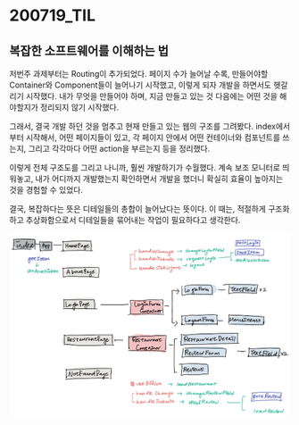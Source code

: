 200719_TIL
===

복잡한 소프트웨어를 이해하는 법
---

저번주 과제부터는 Routing이 추가되었다. 페이지 수가 늘어날 수록, 만들어야할 Container와 Component들이 늘어나기 시작했고, 이렇게 되자 개발을 하면서도 헷갈리기 시작했다. 내가 무엇을 만들어야 하며, 지금 만들고 있는 것 다음에는 어떤 것을 해야할지가 정리되지 않기 시작했다. 

그래서, 결국 개발 하던 것을 멈추고 현재 만들고 있는 웹의 구조를 그려봤다. index에서부터 시작해서, 어떤 페이지들이 있고, 각 페이지 안에서 어떤 컨테이너와 컴포넌트를 쓰는지, 그리고 각각마다 어떤 action을 부르는지 등을 정리했다. 

이렇게 전체 구조도를 그리고 나니까, 훨씬 개발하기가 수월했다. 계속 보조 모니터로 띄워놓고, 내가 어디까지 개발했는지 확인하면서 개발을 했더니 확실히 효율이 높아지는 것을 경험할 수 있었다.

결국, 복잡하다는 뜻은 디테일들의 총합이 늘어났다는 뜻이다. 이 때는, 적절하게 구조화하고 추상화함으로서 디테일들을 묶어내는 작업이 필요하다고 생각한다. 

<img src = "../images/assignment7-1_structure.jpeg" width="900px">
